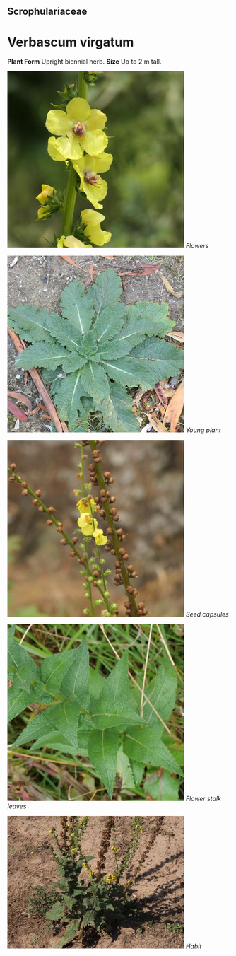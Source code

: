 ## Scrophulariaceae
# Verbascum virgatum

**Plant Form** Upright biennial herb. **Size** Up to 2 m tall.


![Flowers](70041_P1022572.jpg)
   *Flowers* 

![Young plant](79065_P1033838.jpg)
   *Young plant* 

![Seed capsules](83013_P1077967.jpg)
   *Seed capsules* 

![Flower stalk leaves](66546_P1064358.jpg)
   *Flower stalk leaves* 

![Habit](500_IMG_5546.jpg)
   *Habit* 

